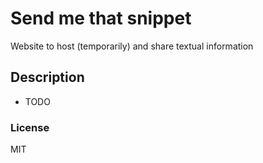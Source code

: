 # Send me that snippet
Website to host (temporarily) and share textual information

## Description
- TODO

### License
MIT
